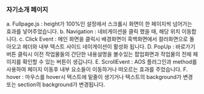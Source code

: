 <h3>자기소개 페이지</h3>

a. Fullpage.js : height가 100%인 설정에서 스크롤시 화면이 한 페이지씩 넘어가는 효과를 넣어주었습니다.
b. Navigation : 네비게이션을 클릭 했을 때, 해당 위치 이동합니다.
c. Click Event : 메인 화면을 클릭시 배경화면이 흑백화면에서 컬러화면으로 돌아오고 헤더와 내부 텍스트 사이드 네이게이션이 활성화 됩니다.
D. PopUp : 바로가기 버튼 클릭시 이전 작업물들의 간단한 내용설명을 볼수있는 팝업화면과 작업물의 전체 페이지를 확인할 수 있는 버튼이 생깁니다.
E. ScrollEvent : AOS 플러그인과 method를 사용하여 페이지 이동후 내부 요소들이 이동하거나 떠오르는 효과를 주었습니다.
F. hover : 마우스를 hover시 텍스트에 밑줄이 생기거나 텍스트의 background가 변경 또는 section의 background가 변경됩니다. 
